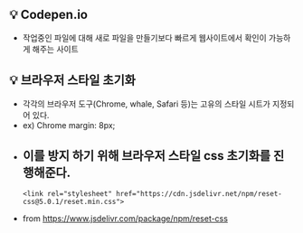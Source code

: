 ## 💡 Codepen.io
- 작업중인 파일에 대해 새로 파일을 만들기보다 빠르게 웹사이트에서 확인이 가능하게 해주는 사이트

## 💡 브라우저 스타일 초기화
- 각각의 브라우저 도구(Chrome, whale, Safari 등)는 고유의 스타일 시트가 지정되어 있다.
- ex) Chrome margin: 8px; 
- 이를 방지 하기 위해 브라우저 스타일 css 초기화를 진행해준다.
  -
  ```
  <link rel="stylesheet" href="https://cdn.jsdelivr.net/npm/reset-css@5.0.1/reset.min.css">
  ```
- from https://www.jsdelivr.com/package/npm/reset-css
